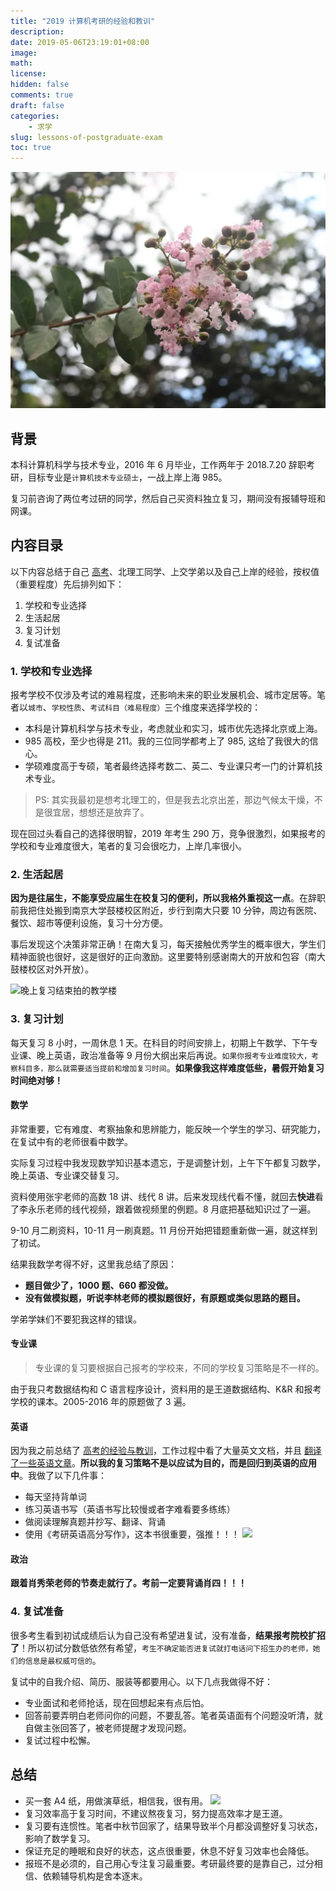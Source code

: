 ```yaml
---
title: "2019 计算机考研的经验和教训"
description:
date: 2019-05-06T23:19:01+08:00
image:
math:
license:
hidden: false
comments: true
draft: false
categories:
    - 求学
slug: lessons-of-postgraduate-exam
toc: true
---
```


![](https://raw.githubusercontent.com/alwqx/osshub/master/oss/banner/flower_00.jpg)

## 背景
本科计算机科学与技术专业，2016 年 6 月毕业，工作两年于 2018.7.20 辞职考研，目标专业是`计算机技术专业硕士`，一战上岸上海 985。

复习前咨询了两位考过研的同学，然后自己买资料独立复习，期间没有报辅导班和网课。

<!--more-->

## 内容目录
以下内容总结于自己 [高考](https://blog.adolphlwq.xyz/college-entrance-examination-experience-and-lessons/)、北理工同学、上交学弟以及自己上岸的经验，按权值（重要程度）先后排列如下：
1. 学校和专业选择
2. 生活起居
3. 复习计划
4. 复试准备

### 1. 学校和专业选择
报考学校不仅涉及考试的难易程度，还影响未来的职业发展机会、城市定居等。笔者以`城市`、`学校性质`、`考试科目（难易程度）`三个维度来选择学校的：
- 本科是计算机科学与技术专业，考虑就业和实习，城市优先选择北京或上海。
- 985 高校，至少也得是 211。我的三位同学都考上了 985, 这给了我很大的信心。
- 学硕难度高于专硕，笔者最终选择考数二、英二、专业课只考一门的计算机技术专业。

>PS: 其实我最初是想考北理工的，但是我去北京出差，那边气候太干燥，不是很宜居，想想还是放弃了。

现在回过头看自己的选择很明智，2019 年考生 290 万，竞争很激烈，如果报考的学校和专业难度很大，笔者的复习会很吃力，上岸几率很小。

### 2. 生活起居
**因为是往届生，不能享受应届生在校复习的便利，所以我格外重视这一点**。在辞职前我把住处搬到南京大学鼓楼校区附近，步行到南大只要 10 分钟，周边有医院、餐饮、超市等便利设施，复习十分方便。

事后发现这个决策非常正确！在南大复习，每天接触优秀学生的概率很大，学生们精神面貌也很好，这是很好的正向激励。这里要特别感谢南大的开放和包容（南大鼓楼校区对外开放）。

![晚上复习结束拍的教学楼](https://pic4.zhimg.com/80/v2-dc61e3ba16e71ab4d6c544f7b7eab2e7_hd.jpg)

### 3. 复习计划
每天复习 8 小时，一周休息 1 天。在科目的时间安排上，初期上午数学、下午专业课、晚上英语，政治准备等 9 月份大纲出来后再说。`如果你报考专业难度较大，考察科目多，那么就需要适当提前和增加复习时间`。**如果像我这样难度低些，暑假开始复习时间绝对够！**

#### 数学
非常重要，它有难度、考察抽象和思辨能力，能反映一个学生的学习、研究能力，在复试中有的老师很看中数学。

实际复习过程中我发现数学知识基本遗忘，于是调整计划，上午下午都复习数学，晚上英语、专业课交替复习。

资料使用张宇老师的高数 18 讲、线代 8 讲。后来发现线代看不懂，就回去**快进**看了李永乐老师的线代视频，跟着做视频里的例题。8 月底把基础知识过了一遍。

9-10 月二刷资料，10-11 月一刷真题。11 月份开始把错题重新做一遍，就这样到了初试。

结果我数学考得不好，这里我总结了原因：
- **题目做少了，1000 题、660 都没做。**
- **没有做模拟题，听说李林老师的模拟题很好，有原题或类似思路的题目。**

学弟学妹们不要犯我这样的错误。

#### 专业课
>专业课的复习要根据自己报考的学校来，不同的学校复习策略是不一样的。

由于我只考数据结构和 C 语言程序设计，资料用的是王道数据结构、K&R 和报考学校的课本。2005-2016 年的原题做了 3 遍。

#### 英语
因为我之前总结了 [高考的经验与教训](https://blog.adolphlwq.xyz/college-entrance-examination-experience-and-lessons/)，工作过程中看了大量英文文档，并且 [翻译了一些英语文章](https://adolphlwq.xyz/translate/#/)。**所以我的复习策略不是以应试为目的，而是回归到英语的应用中**。我做了以下几件事：
- 每天坚持背单词
- 练习英语书写（英语书写比较慢或者字难看要多练练）
- 做阅读理解真题并抄写、翻译、背诵
- 使用《考研英语高分写作》，这本书很重要，强推！！！
![](https://pic3.zhimg.com/80/v2-8dc579b70e34743096d4a046cda478f8_hd.jpg)

#### 政治
**跟着肖秀荣老师的节奏走就行了。考前一定要背诵肖四！！！**

### 4. 复试准备
很多考生看到初试成绩后认为自己没有希望进复试，没有准备，**结果报考院校扩招了**！所以初试分数低依然有希望，`考生不确定能否进复试就打电话问下招生办的老师，她们的信息是最权威可信的`。

复试中的自我介绍、简历、服装等都要用心。以下几点我做得不好：
- 专业面试和老师抢话，现在回想起来有点后怕。
- 回答前要弄明白老师问你的问题，不要乱答。笔者英语面有个问题没听清，就自做主张回答了，被老师提醒才发现问题。
- 复试过程中松懈。

## 总结
- 买一套 A4 纸，用做演草纸，相信我，很有用。
<img src="https://i.loli.net/2019/04/24/5cc0569a08a05.jpg" width="396" width="297"></img>
- 复习效率高于复习时间，不建议熬夜复习，努力提高效率才是王道。
- 复习要有连惯性。笔者中秋节回家了，结果导致半个月都没调整好复习状态，影响了数学复习。
- 保证充足的睡眠和良好的状态，这点很重要，休息不好复习效率也会降低。
- 报班不是必须的，自己用心专注复习最重要。考研最终要的是靠自己，过分相信、依赖辅导机构是舍本逐末。

<div style="display:none;">行文至此，感慨万千，深知个人能力有限，非常感谢一路走来帮助过我的人：张学弟、刘总、方姐、小胖、小坚强等。尤其是张学弟，在我情绪崩溃时帮我调整状态，准备复试自暴自弃时鼓励我。</div>